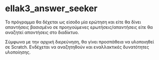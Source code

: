 # ellak3_answer_seeker

Το πρόγραμμα θα δέχεται ως είσοδο μία ερώτηση και είτε θα δίνει απαντήσεις βασισμένο σε προηγούμενες ερωτήσεις/απαντήσεις είτε θα αναζητεί απαντήσεις στο διαδίκτυο. 

Σύμφωνα με την αρχική διερεύνηση, θα γίνει προσπάθεια να υλοποιηθεί σε Scratch. Ενδέχεται να αναζητηθούν και εναλλακτικές δυνατότητες υλοποίησης.

